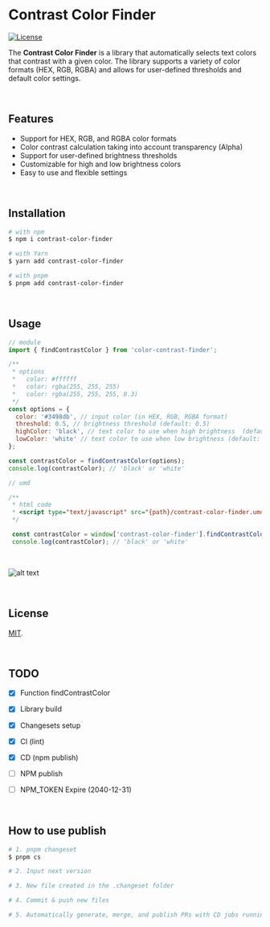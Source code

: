 # Contrast Color Finder

[![License](https://img.shields.io/badge/license-MIT-blue.svg)](LICENSE)

The **Contrast Color Finder** is a library that automatically selects text colors that contrast with a given color. The library supports a variety of color formats (HEX, RGB, RGBA) and allows for user-defined thresholds and default color settings.

<br>

## Features

- Support for HEX, RGB, and RGBA color formats
- Color contrast calculation taking into account transparency (Alpha)
- Support for user-defined brightness thresholds
- Customizable for high and low brightness colors
- Easy to use and flexible settings

<br>

## Installation

```bash
# with npm
$ npm i contrast-color-finder

# with Yarn
$ yarn add contrast-color-finder

# with pnpm
$ pnpm add contrast-color-finder
```

<br>

## Usage

```javascript
// module
import { findContrastColor } from 'color-contrast-finder';

/**
 * options
 *   color: #ffffff
 *   color: rgba(255, 255, 255)
 *   color: rgba(255, 255, 255, 0.3)
 */
const options = {
  color: '#3498db', // input color (in HEX, RGB, RGBA format)
  threshold: 0.5, // brightness threshold (default: 0.5)
  highColor: 'black', // text color to use when high brightness  (default: #000000)
  lowColor: 'white' // text color to use when low brightness (default: #FFFFFF)
};

const contrastColor = findContrastColor(options);
console.log(contrastColor); // 'black' or 'white'
```

```javascript
// umd

/**
 * html code
 * <script type="text/javascript" src="{path}/contrast-color-finder.umd.cjs"></script>
 */ 

 const contrastColor = window['contrast-color-finder'].findContrastColor(options);
 console.log(contrastColor); // 'black' or 'white'
```

<br>

![alt text](https://github.com/user-attachments/assets/2752c37e-aea0-43b5-b8e8-ccfb9ad3f064)

<br>


## License

[MIT](LICENSE).

<br>

## TODO

- [x] Function findContrastColor
- [x] Library build
- [x] Changesets setup
- [x] CI (lint)
- [x] CD (npm publish)

- [ ] NPM publish
- [ ] NPM_TOKEN Expire (2040-12-31)

<br>

## How to use publish

```bash
# 1. pnpm changeset
$ pnpm cs

# 2. Input next version

# 3. New file created in the .changeset folder

# 4. Commit & push new files

# 5. Automatically generate, merge, and publish PRs with CD jobs running. 
```

<br>